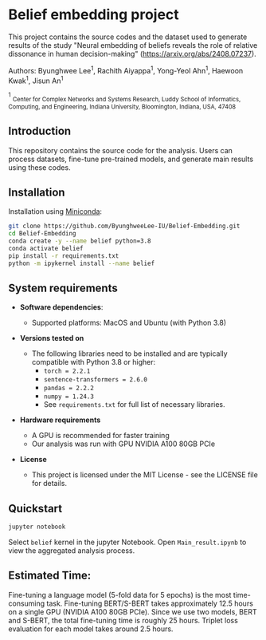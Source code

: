 # Belief embedding project 

This project contains the source codes and the dataset used to generate results of the study "Neural embedding of beliefs reveals the role of relative dissonance in human decision-making"  (https://arxiv.org/abs/2408.07237).

Authors: Byunghwee Lee<sup>1</sup>, Rachith Aiyappa<sup>1</sup>, Yong-Yeol Ahn<sup>1</sup>, Haewoon Kwak<sup>1</sup>, Jisun An<sup>1</sup>

<sup>1</sup> <sub>Center for Complex Networks and Systems Research, Luddy School of Informatics, Computing, and Engineering, Indiana University, Bloomington, Indiana, USA, 47408</sub>

## Introduction
This repository contains the source code for the analysis. Users can process datasets, fine-tune pre-trained models, and generate main results using these codes.

## Installation

Installation using [Miniconda](https://docs.conda.io/projects/continuumio-conda/en/latest/user-guide/install/index.html):

```bash
git clone https://github.com/ByunghweeLee-IU/Belief-Embedding.git
cd Belief-Embedding
conda create -y --name belief python=3.8
conda activate belief
pip install -r requirements.txt
python -m ipykernel install --name belief
```

## System requirements
* **Software dependencies**:
  * Supported platforms: MacOS and Ubuntu (with Python 3.8)

* **Versions tested on** 
   * The following libraries need to be installed and are typically compatible with Python 3.8 or higher:
     * `torch = 2.2.1`
     * `sentence-transformers = 2.6.0`
     * `pandas = 2.2.2`
     * `numpy = 1.24.3`
     * See `requirements.txt` for full list of necessary libraries. 
     
* **Hardware requirements**
  * A GPU is recommended for faster training 
  * Our analysis was run with GPU NVIDIA A100 80GB PCIe

* **License**
  * This project is licensed under the MIT License - see the LICENSE file for details.

## Quickstart

```bash
jupyter notebook
```

Select `belief` kernel in the jupyter Notebook.
Open `Main_result.ipynb` to view the aggregated analysis process.

## Estimated Time:
Fine-tuning a language model (5-fold data for 5 epochs) is the most time-consuming task. Fine-tuning BERT/S-BERT takes approximately 12.5 hours on a single GPU (NVIDIA A100 80GB PCIe). Since we use two models, BERT and S-BERT, the total fine-tuning time is roughly 25 hours.
Triplet loss evaluation for each model takes around 2.5 hours.